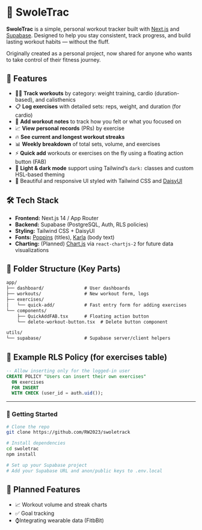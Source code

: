 # 💪 SwoleTrac

**SwoleTrac** is a simple, personal workout tracker built with [Next.js](https://nextjs.org/) and [Supabase](https://supabase.com/). Designed to help you stay consistent, track progress, and build lasting workout habits — without the fluff.

Originally created as a personal project, now shared for anyone who wants to take control of their fitness journey.

## 🧠 Features

- 🏋️‍♂️ **Track workouts** by category: weight training, cardio (duration-based), and calisthenics
- 📋 **Log exercises** with detailed sets: reps, weight, and duration (for cardio)
- 📝 **Add workout notes** to track how you felt or what you focused on
- 📈 **View personal records** (PRs) by exercise
- 🔥 **See current and longest workout streaks**
- 📊 **Weekly breakdown** of total sets, volume, and exercises
- ⚡ **Quick add** workouts or exercises on the fly using a floating action button (FAB)
- 🌙 **Light & dark mode** support using Tailwind’s `dark:` classes and custom HSL-based theming
- 💅 Beautiful and responsive UI styled with Tailwind CSS and [DaisyUI](https://daisyui.com/)

## 🛠️ Tech Stack

- **Frontend:** Next.js 14 / App Router
- **Backend:** Supabase (PostgreSQL, Auth, RLS policies)
- **Styling:** Tailwind CSS + DaisyUI
- **Fonts:** [Poppins](https://fonts.google.com/specimen/Poppins) (titles), [Karla](https://fonts.google.com/specimen/Karla) (body text)
- **Charting:** (Planned) [Chart.js](https://www.chartjs.org/) via `react-chartjs-2` for future data visualizations

## 📁 Folder Structure (Key Parts)

```txt
app/
├── dashboard/               # User dashboards
├── workouts/                # New workout form, logs
├── exercises/
│   └── quick-add/           # Fast entry form for adding exercises
└── components/
    ├── QuickAddFAB.tsx      # Floating action button
    └── delete-workout-button.tsx  # Delete button component

utils/
└── supabase/                # Supabase server/client helpers
```

## 🔐 Example RLS Policy (for exercises table)

```sql
-- Allow inserting only for the logged-in user
CREATE POLICY "Users can insert their own exercises"
  ON exercises
  FOR INSERT
  WITH CHECK (user_id = auth.uid());
  ```


---

### 🚀 Getting Started



```bash
# Clone the repo
git clone https://github.com/RW2023/swoletrack

# Install dependencies
cd swoletrac
npm install

# Set up your Supabase project
# Add your Supabase URL and anon/public keys to .env.local


```

## 🔮 Planned Features

- 📈 Workout volume and streak charts
- ✅ Goal tracking
- ⌚Integrating wearable data (FitbBit)


